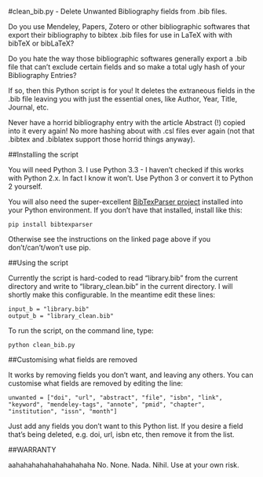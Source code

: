 #clean_bib.py - Delete Unwanted Bibliography fields from .bib files.

Do you use Mendeley, Papers, Zotero or other bibliographic softwares that export their bibliography to bibtex .bib files for use in LaTeX with with bibTeX or bibLaTeX? 

Do you hate the way those bibliographic softwares generally export a .bib file that can’t exclude certain fields and so make a total ugly hash of your Bibliography Entries?

If so, then this Python script is for you! It deletes the extraneous fields in the .bib file leaving you with just the essential ones, like Author, Year, Title, Journal, etc. 

Never have a horrid bibliography entry with the article Abstract (!) copied into it every again! No more hashing about with .csl files ever again (not that .bibtex and .biblatex support those horrid things anyway).

##Installing the script

You will need Python 3. I use Python 3.3 - I haven’t checked if this works with Python 2.x. In fact I know it won’t. Use Python 3 or convert it to Python 2 yourself.

You will also need the super-excellent [BibTexParser project](https://bibtexparser.readthedocs.org/en/latest/index.html) installed into your Python environment. If you don’t have that installed, install like this:

    pip install bibtexparser

Otherwise see the instructions on the linked page above if you don’t/can’t/won’t use pip.

##Using the script

Currently the script is hard-coded to read “library.bib” from the current directory and write to “library_clean.bib” in the current directory. I will shortly make this configurable. In the meantime edit these lines:

    input_b = "library.bib"
    output_b = "library_clean.bib"

To run the script, on the command line, type:

    python clean_bib.py

##Customising what fields are removed

It works by removing fields you don’t want, and leaving any others. You can customise what fields are removed by editing the line:

    unwanted = ["doi", "url", "abstract", "file", "isbn", "link", "keyword", "mendeley-tags", "annote", "pmid", "chapter", "institution", "issn", "month"]

Just add any fields you don’t want to this Python list. If you desire a field that’s being deleted, e.g. doi, url, isbn etc, then remove it from the list.

##WARRANTY

aahahahahahahahahahaha No. None. Nada. Nihil. Use at your own risk.


